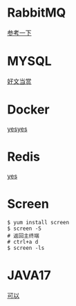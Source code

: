 # RabbitMQ

[参考一下](https://cloud.tencent.com/developer/article/1974348?from=article.detail.1990121)

# MYSQL

[好文当赏](https://blog.csdn.net/u010565545/article/details/104961184)

# Docker

[yesyes](https://blog.csdn.net/qzw752890913/article/details/119395262)

# Redis

[yes](https://blog.csdn.net/lu962820662/article/details/123496733)

# Screen

```shell
$ yum install screen
$ screen -S 
# 返回主终端
# ctrl+a d
$ screen -ls
```

# JAVA17

[可以](https://blog.csdn.net/qq_22037575/article/details/121493050)